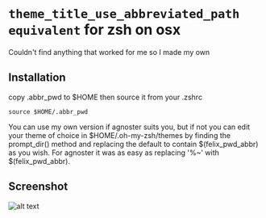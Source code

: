 # `theme_title_use_abbreviated_path equivalent` for zsh on osx

Couldn't find anything that worked for me so I made my own

## Installation
copy .abbr_pwd to $HOME then source it from your .zshrc
```
source $HOME/.abbr_pwd
```
You can use my own version if agnoster suits you, but if not you can edit your theme of choice in $HOME/.oh-my-zsh/themes by finding the prompt_dir() method and replacing the default to contain $(felix_pwd_abbr) as you wish. For agnoster it was as easy as replacing '%~' with $(felix_pwd_abbr).

## Screenshot

![alt text](https://raw.githubusercontent.com/felixgravila/zsh-abbr-path/master/screenshot.png)
